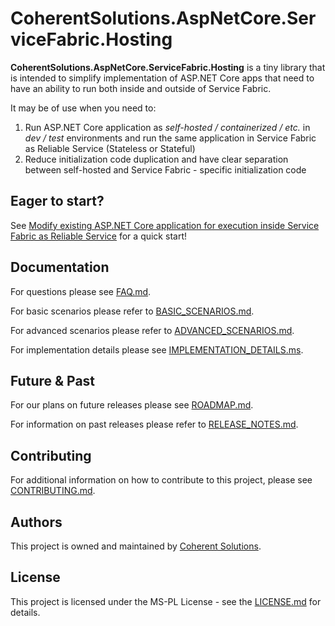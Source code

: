 ﻿# CoherentSolutions.AspNetCore.ServiceFabric.Hosting

**CoherentSolutions.AspNetCore.ServiceFabric.Hosting** is a tiny library that is intended to simplify implementation of ASP.NET Core apps that need to have an ability to run both inside and outside of Service Fabric.

It may be of use when you need to:
1. Run ASP.NET Core application as *self-hosted / containerized / etc.* in *dev / test* environments and run the same application in Service Fabric as Reliable Service (Stateless or Stateful)
2. Reduce initialization code duplication and have clear separation between self-hosted and Service Fabric - specific initialization code

## Eager to start? 

See [Modify existing ASP.NET Core application for execution inside Service Fabric as Reliable Service][10] for a quick start!

## Documentation

For questions please see [FAQ.md][1].

For basic scenarios please refer to [BASIC_SCENARIOS.md][2].

For advanced scenarios please refer to [ADVANCED_SCENARIOS.md][3].

For implementation details please see [IMPLEMENTATION_DETAILS.ms][4].

## Future & Past

For our plans on future releases please see [ROADMAP.md][5].

For information on past releases please refer to [RELEASE_NOTES.md][6].

## Contributing

For additional information on how to contribute to this project, please see [CONTRIBUTING.md][7].

## Authors

This project is owned and maintained by [Coherent Solutions][8].

## License

This project is licensed under the MS-PL License - see the [LICENSE.md][9] for details.

[1]:  docs/FAQ.md "Frequently Asked Questions"
[2]:  docs/BASIC_SCENARIOS.md "Basic scenarios"
[3]:  docs/ADVANCED_SCENARIOS.md "Advanced scenarios"
[4]:  docs/IMPLEMENTATION_DETAILS.md "Implementation details"
[5]:  ROADMAP.md "Project roadmap"
[6]:  RELEASE_NOTES.md "Release notes"
[7]:  CONTRIBUTING.md "Contributing"
[8]:  https://www.coherentsolutions.com/ "Coherent Solutions Inc."
[9]:  https://github.com/coherentsolutionsinc/aspnetcore-service-fabric-hosting/blob/master/LICENSE.md "License"
[10]: docs/BASIC_SCENARIOS.md#modify-existing-aspnet-core-application-for-execution-inside-service-fabric-as-reliable-service "Modify existing ASP.NET Core application for execution inside Service Fabric as Reliable Service"

